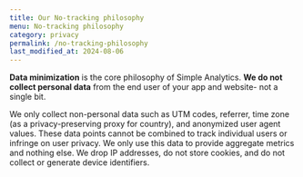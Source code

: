 ```yaml
---
title: Our No-tracking philosophy
menu: No-tracking philosophy
category: privacy
permalink: /no-tracking-philosophy
last_modified_at: 2024-08-06
---
```


**Data minimization** is the core philosophy of Simple Analytics. **We do not collect personal data** from the end user of your app and website- not a single bit.

We only collect non-personal data such as UTM codes, referrer, time zone (as a privacy-preserving proxy for country), and anonymized user agent values. These data points cannot be combined to track individual users or infringe on user privacy. We only use this data to provide aggregate metrics and nothing else. We drop IP addresses, do not store cookies, and do not collect or generate device identifiers.
